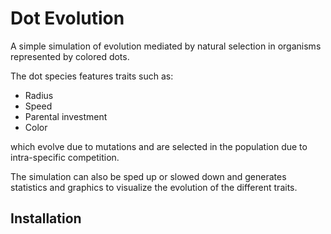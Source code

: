 # Dot Evolution

A simple simulation of evolution mediated by natural selection in organisms represented by colored dots.

The dot species features traits such as:

- Radius
- Speed
- Parental investment
- Color

which evolve due to mutations and are selected in the population due to intra-specific competition.

The simulation can also be sped up or slowed down and generates statistics and graphics to visualize the evolution of the different traits.

## Installation

